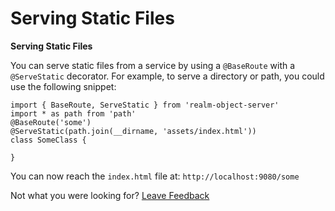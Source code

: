 # Serving Static Files

**Serving Static Files**

You can serve static files from a service by using a `@BaseRoute` with a `@ServeStatic` decorator. For example, to serve a directory or path, you could use the following snippet:

```text
import { BaseRoute, ServeStatic } from 'realm-object-server'
import * as path from 'path'
@BaseRoute('some')
@ServeStatic(path.join(__dirname, 'assets/index.html'))
class SomeClass {

}
```

You can now reach the `index.html` file at: `http://localhost:9080/some`



Not what you were looking for? [Leave Feedback](https://realm3.typeform.com/to/A4guM3) 


